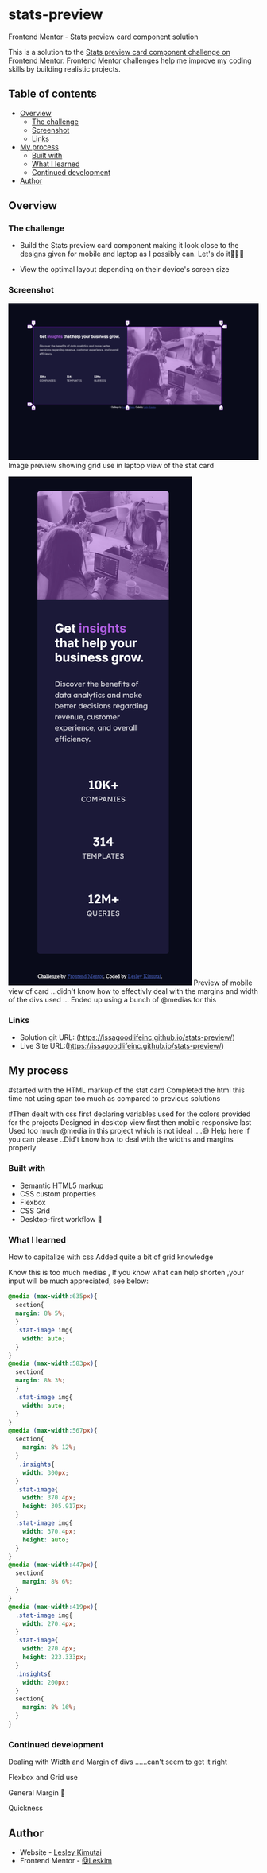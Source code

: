 # stats-preview

Frontend Mentor - Stats preview card component solution

This is a solution to the [Stats preview card component challenge on Frontend Mentor](https://www.frontendmentor.io/challenges/stats-preview-card-component-8JqbgoU62). Frontend Mentor challenges help me improve my coding skills by building realistic projects.

## Table of contents

- [Overview](#overview)
  - [The challenge](#the-challenge)
  - [Screenshot](#screenshot)
  - [Links](#links)
- [My process](#my-process)
  - [Built with](#built-with)
  - [What I learned](#what-i-learned)
  - [Continued development](#continued-development)
- [Author](#author)

## Overview

### The challenge

 - Build the Stats preview card component making it look close to the designs given for mobile and laptop as I possibly can. Let's do it👊🏾😉

- View the optimal layout depending on their device's screen size

### Screenshot

![](images/1440preview.png)
Image preview showing grid use in laptop view of the stat card

![](images/375mobilepreview.png)
Preview of mobile view of card ...didn't know how to effectivly deal with the margins and width of the divs used ...
Ended up using a bunch of @medias for this
### Links

- Solution git URL: (https://issagoodlifeinc.github.io/stats-preview/)
- Live Site URL:(https://issagoodlifeinc.github.io/stats-preview/)

## My process
  #started with the HTML markup of the stat card
  Completed the html this time not using span too much as compared to previous solutions

  #Then dealt with css first declaring variables used for the colors provided for the projects
  Designed in desktop view first then mobile responsive last
  Used too much @media in this project which is not ideal ....😅 Help here if you can please ..Did't know how to deal with the widths and margins properly

### Built with

- Semantic HTML5 markup
- CSS custom properties
- Flexbox
- CSS Grid
- Desktop-first workflow 💯

### What I learned

How to capitalize with css
Added quite a bit of grid knowledge

Know this is too much medias , If you know what can help shorten ,your input will be much appreciated, see below:


```css
@media (max-width:635px){
  section{
  margin: 8% 5%;
  }
  .stat-image img{
    width: auto;
  }
}
@media (max-width:583px){
  section{
  margin: 8% 3%;
  }
  .stat-image img{
    width: auto;
  }
}
@media (max-width:567px){
  section{
    margin: 8% 12%;
  }
   .insights{
    width: 300px;
  }
  .stat-image{
    width: 370.4px;
    height: 305.917px;
  }
  .stat-image img{
    width: 370.4px;
    height: auto;
  }
}
@media (max-width:447px){
  section{
    margin: 8% 6%;
  }
}
@media (max-width:419px){
  .stat-image img{
    width: 270.4px;
  }
  .stat-image{
    width: 270.4px;
    height: 223.333px;
  }
  .insights{
    width: 200px;
  }
  section{
    margin: 8% 16%;
  }
}
```

### Continued development

Dealing with Width and Margin of divs ......can't seem to get it right

Flexbox and Grid use

General Margin 🤣

Quickness

## Author

- Website - [Lesley Kimutai](https://leskim.github.io/myweb/)
- Frontend Mentor - [@Leskim](https://www.frontendmentor.io/profile/@Leskim)
